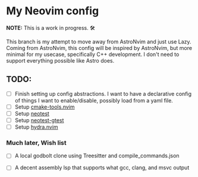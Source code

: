 # My Neovim config

**NOTE:** This is a work in progress. 🛠️

This branch is my attempt to move away from AstroNvim and just use Lazy.
Coming from AstroNvim, this config will be inspired by AstroNvim, but
more minimal for my usecase, specifically C++ development. I don't need
to support everything possible like Astro does.

## TODO:
- [ ] Finish setting up config abstractions. I want to have a declarative
config of things I want to enable/disable, possibly load from a yaml file.
- [ ] Setup [cmake-tools.nvim](https://github.com/Civitasv/cmake-tools.nvim)
- [ ] Setup [neotest](https://github.com/nvim-neotest/neotest)
- [ ] Setup [neotest-gtest](https://github.com/alfaix/neotest-gtest)
- [ ] Setup [hydra.nvim](https://github.com/nvimtools/hydra.nvim)

### Much later, Wish list
- [ ] A local godbolt clone using Treesitter and compile_commands.json
- [ ] A decent assembly lsp that supports what gcc, clang, and msvc output

